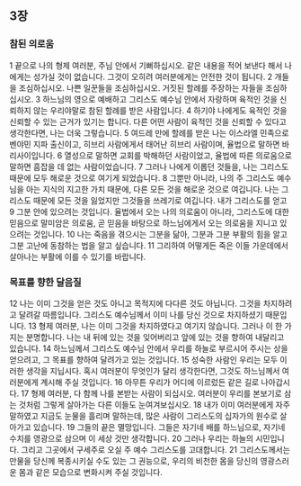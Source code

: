 ## 3장
### 참된 의로움
1 끝으로 나의 형제 여러분, 주님 안에서 기뻐하십시오. 같은 내용을 적어 보낸다 해서 나에게는 성가실 것이 없습니다. 그것이 오히려 여러분에게는 안전한 것이 됩니다.
2 개들을 조심하십시오. 나쁜 일꾼들을 조심하십시오. 거짓된 할례를 주장하는 자들을 조심하십시오.
3 하느님의 영으로 예배하고 그리스도 예수님 안에서 자랑하며 육적인 것을 신뢰하지 않는 우리야말로 참된 할례를 받은 사람입니다.
4 하기야 나에게도 육적인 것을 신뢰할 수 있는 근거가 있기는 합니다. 다른 어떤 사람이 육적인 것을 신뢰할 수 있다고 생각한다면, 나는 더욱 그렇습니다.
5 여드레 만에 할례를 받은 나는 이스라엘 민족으로 벤야민 지파 출신이고, 히브리 사람에게서 태어난 히브리 사람이며, 율법으로 말하면 바리사이입니다.
6 열성으로 말하면 교회를 박해하던 사람이었고, 율법에 따른 의로움으로 말하면 흠잡을 데 없는 사람이었습니다.
7 그러나 나에게 이롭던 것들을, 나는 그리스도 때문에 모두 해로운 것으로 여기게 되었습니다.
8 그뿐만 아니라, 나의 주 그리스도 예수님을 아는 지식의 지고한 가치 때문에, 다른 모든 것을 해로운 것으로 여깁니다. 나는 그리스도 때문에 모든 것을 잃었지만 그것들을 쓰레기로 여깁니다. 내가 그리스도를 얻고
9 그분 안에 있으려는 것입니다. 율법에서 오는 나의 의로움이 아니라, 그리스도에 대한 믿음으로 말미암은 의로움, 곧 믿음을 바탕으로 하느님에게서 오는 의로움을 지니고 있으려는 것입니다.
10 나는 죽음을 겪으시는 그분을 닮아, 그분과 그분 부활의 힘을 알고 그분 고난에 동참하는 법을 알고 싶습니다.
11 그리하여 어떻게든 죽은 이들 가운데에서 살아나는 부활에 이를 수 있기를 바랍니다.
### 목표를 향한 달음질
12 나는 이미 그것을 얻은 것도 아니고 목적지에 다다른 것도 아닙니다. 그것을 차지하려고 달려갈 따름입니다. 그리스도 예수님께서 이미 나를 당신 것으로 차지하셨기 때문입니다.
13 형제 여러분, 나는 이미 그것을 차지하였다고 여기지 않습니다. 그러나 이 한 가지는 분명합니다. 나는 내 뒤에 있는 것을 잊어버리고 앞에 있는 것을 향하여 내달리고 있습니다.
14 하느님께서 그리스도 예수님 안에서 우리를 하늘로 부르시어 주시는 상을 얻으려고, 그 목표를 향하여 달려가고 있는 것입니다.
15 성숙한 사람인 우리는 모두 이러한 생각을 지닙시다. 혹시 여러분이 무엇인가 달리 생각한다면, 그것도 하느님께서 여러분에게 계시해 주실 것입니다.
16 아무튼 우리가 어디에 이르렀든 같은 길로 나아갑시다.
17 형제 여러분, 다 함께 나를 본받는 사람이 되십시오. 여러분이 우리를 본보기로 삼는 것처럼 그렇게 살아가는 다른 이들도 눈여겨보십시오.
18 내가 이미 여러분에게 자주 말하였고 지금도 눈물을 흘리며 말하는데, 많은 사람이 그리스도의 십자가의 원수로 살아가고 있습니다.
19 그들의 끝은 멸망입니다. 그들은 자기네 배를 하느님으로, 자기네 수치를 영광으로 삼으며 이 세상 것만 생각합니다.
20 그러나 우리는 하늘의 시민입니다. 그리고 그곳에서 구세주로 오실 주 예수 그리스도를 고대합니다.
21 그리스도께서는 만물을 당신께 복종시키실 수도 있는 그 권능으로, 우리의 비천한 몸을 당신의 영광스러운 몸과 같은 모습으로 변화시켜 주실 것입니다.
